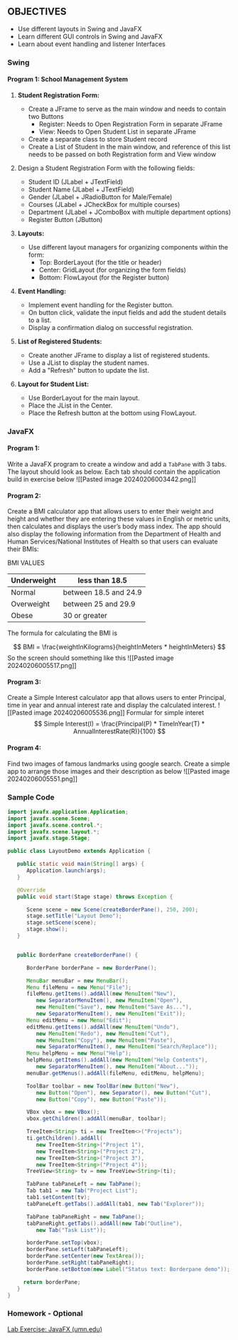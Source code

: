 ## OBJECTIVES
- Use different layouts in Swing and JavaFX 
- Learn different GUI controls in Swing and JavaFX 
- Learn about event handling and listener Interfaces

### Swing
#### Program 1: School Management System

1. **Student Registration Form:**
   - Create a JFrame to serve as the main window and needs to contain two Buttons 
	   - Register: Needs to Open Registration Form in separate JFrame
	   - View: Needs to Open Student List in separate JFrame
   - Create a separate class to store Student record
   - Create a List of Student in the main window, and reference of this list needs to be passed on both Registration form and View window 

2. Design a Student Registration Form with the following fields:
     - Student ID (JLabel + JTextField)
     - Student Name (JLabel + JTextField)
     - Gender (JLabel + JRadioButton for Male/Female)
     - Courses (JLabel + JCheckBox for multiple courses)
     - Department (JLabel + JComboBox with multiple department options)
     - Register Button (JButton)

3. **Layouts:**
   - Use different layout managers for organizing components within the form:
     - Top: BorderLayout (for the title or header)
     - Center: GridLayout (for organizing the form fields)
     - Bottom: FlowLayout (for the Register button)

4. **Event Handling:**
   - Implement event handling for the Register button.
   - On button click, validate the input fields and add the student details to a list.
   - Display a confirmation dialog on successful registration.

5. **List of Registered Students:**
   - Create another JFrame to display a list of registered students.
   - Use a JList to display the student names.
   - Add a "Refresh" button to update the list.

6. **Layout for Student List:**
   - Use BorderLayout for the main layout.
   - Place the JList in the Center.
   - Place the Refresh button at the bottom using FlowLayout.


### JavaFX
#### Program 1:
Write a JavaFX program to create a window and add a `TabPane` with 3 tabs. The layout should look as below. Each tab should contain the application build in exercise below 
![[Pasted image 20240206003442.png]]

#### Program 2:
Create a BMI calculator app that allows users to enter their weight and height and whether they are entering these values in English or metric units, then calculates and displays the user’s body mass index. The app should also display the following information from the Department of Health and Human Services/National Institutes of Health so that users can evaluate their BMIs:

BMI VALUES

| Underweight | less than 18.5 |
| ---- | ---- |
| Normal | between 18.5 and 24.9 |
| Overweight | between 25 and 29.9 |
| Obese | 30 or greater |
The formula for calculating the BMI is

$$
	BMI = \frac{weightInKilograms}{heightInMeters * heightInMeters}
$$
So the screen should something like this
![[Pasted image 20240206005517.png]]

#### Program 3:
Create a Simple Interest calculator app that allows users to enter Principal, time in year and annual interest rate and display the calculated interest. 
![[Pasted image 20240206005536.png]]
Formular for simple interet
$$
Simple Interest(I) = \frac{Principal(P) * TimeInYear(T) * AnnualInterestRate(R)}{100}
$$

#### Program 4:
Find two images of famous landmarks using google search. Create a simple app to arrange those images and their description as below 
![[Pasted image 20240206005551.png]]

### Sample Code

```java
import javafx.application.Application;
import javafx.scene.Scene;
import javafx.scene.control.*;
import javafx.scene.layout.*;
import javafx.stage.Stage;

public class LayoutDemo extends Application {

   public static void main(String[] args) {
      Application.launch(args);
   }

   @Override
   public void start(Stage stage) throws Exception {

      Scene scene = new Scene(createBorderPane(), 250, 200);
      stage.setTitle("Layout Demo");
      stage.setScene(scene);
      stage.show();
   }


   public BorderPane createBorderPane() {

      BorderPane borderPane = new BorderPane();

      MenuBar menuBar = new MenuBar();
      Menu fileMenu = new Menu("File");
      fileMenu.getItems().addAll(new MenuItem("New"),
         new SeparatorMenuItem(), new MenuItem("Open"),
         new MenuItem("Save"), new MenuItem("Save As..."),
         new SeparatorMenuItem(), new MenuItem("Exit"));
      Menu editMenu = new Menu("Edit");
      editMenu.getItems().addAll(new MenuItem("Undo"),
         new MenuItem("Redo"), new MenuItem("Cut"),
         new MenuItem("Copy"), new MenuItem("Paste"),
         new SeparatorMenuItem(), new MenuItem("Search/Replace"));
      Menu helpMenu = new Menu("Help");
      helpMenu.getItems().addAll(new MenuItem("Help Contents"),
         new SeparatorMenuItem(), new MenuItem("About..."));
      menuBar.getMenus().addAll(fileMenu, editMenu, helpMenu);

      ToolBar toolbar = new ToolBar(new Button("New"),
         new Button("Open"), new Separator(), new Button("Cut"),
         new Button("Copy"), new Button("Paste"));

      VBox vbox = new VBox();
      vbox.getChildren().addAll(menuBar, toolbar);

      TreeItem<String> ti = new TreeItem<>("Projects");
      ti.getChildren().addAll(
         new TreeItem<String>("Project 1"),
         new TreeItem<String>("Project 2"),
         new TreeItem<String>("Project 3"),
         new TreeItem<String>("Project 4"));
      TreeView<String> tv = new TreeView<String>(ti);

      TabPane tabPaneLeft = new TabPane();
      Tab tab1 = new Tab("Project List");
      tab1.setContent(tv);
      tabPaneLeft.getTabs().addAll(tab1, new Tab("Explorer"));

      TabPane tabPaneRight = new TabPane();
      tabPaneRight.getTabs().addAll(new Tab("Outline"),
         new Tab("Task List"));

      borderPane.setTop(vbox);
      borderPane.setLeft(tabPaneLeft);
      borderPane.setCenter(new TextArea());
      borderPane.setRight(tabPaneRight);
      borderPane.setBottom(new Label("Status text: Borderpane demo"));

     return borderPane;
   }
}
```
### Homework - Optional 

[Lab Exercise: JavaFX (umn.edu)](https://www.d.umn.edu/~tcolburn/cs2511/javalabs/javaFX/javaFX.xhtml)
